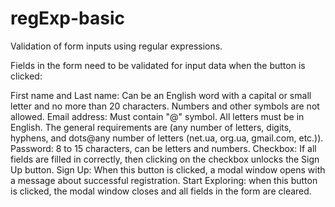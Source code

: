 # regExp-basic
Validation of form inputs using regular expressions.

Fields in the form need to be validated for input data when the button is clicked:

First name and Last name: Can be an English word with a capital or small letter and no more than 20 characters. Numbers and other symbols are not allowed.
Email address: Must contain "@" symbol. All letters must be in English. The general requirements are (any number of letters, digits, hyphens, and dots@any number of letters (net.ua, org.ua, gmail.com, etc.)).
Password: 8 to 15 characters, can be letters and numbers.
Checkbox: If all fields are filled in correctly, then clicking on the checkbox unlocks the Sign Up button.
Sign Up: When this button is clicked, a modal window opens with a message about successful registration.
Start Exploring: when this button is clicked, the modal window closes and all fields in the form are cleared.
